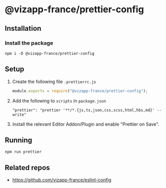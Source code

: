 # @vizapp-france/prettier-config

## Installation

### Install the package

```
npm i -D @vizapp-france/prettier-config
```

## Setup

1. Create the following file `.prettierrc.js`

   ```javascript
   module.exports = require("@vizapp-france/prettier-config");
   ```

2. Add the following to `scripts` in `package.json`

   ```
   "prettier": "prettier '**/*.{js,ts,json,css,scss,html,hbs,md}' --write"
   ```

3. Install the relevant Editor Addon/Plugin and enable "Prettier on Save".

## Running

```
npm run prettier
```

## Related repos

- https://github.com/vizapp-france/eslint-config
